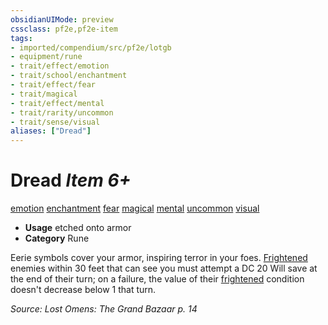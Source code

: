 ```yaml
---
obsidianUIMode: preview
cssclass: pf2e,pf2e-item
tags:
- imported/compendium/src/pf2e/lotgb
- equipment/rune
- trait/effect/emotion
- trait/school/enchantment
- trait/effect/fear
- trait/magical
- trait/effect/mental
- trait/rarity/uncommon
- trait/sense/visual
aliases: ["Dread"]
---
```

# Dread *Item 6+*  
[emotion](emotion.md)  [enchantment](enchantment.md)  [fear](rules/traits/fear.md)  [magical](magical.md)  [mental](mental.md)  [uncommon](uncommon.md)  [visual](visual.md)  

- **Usage** etched onto armor
- **Category** Rune

Eerie symbols cover your armor, inspiring terror in your foes. [Frightened](conditions.md#Frightened) enemies within 30 feet that can see you must attempt a DC 20 Will save at the end of their turn; on a failure, the value of their [frightened](conditions.md#Frightened) condition doesn't decrease below 1 that turn.

*Source: Lost Omens: The Grand Bazaar p. 14*